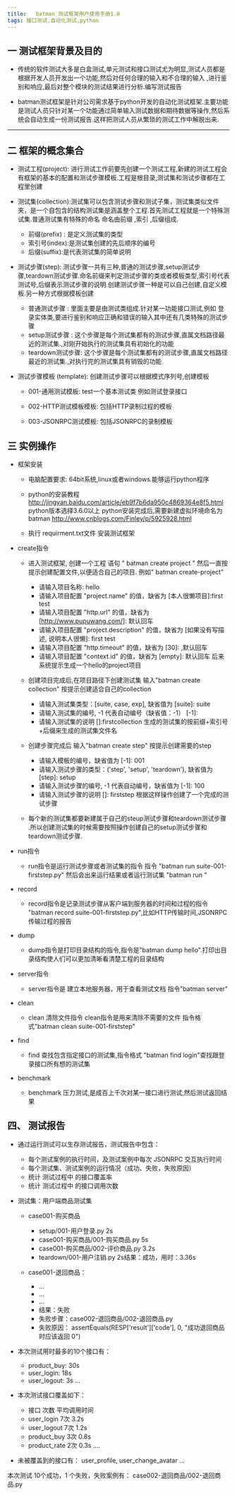 ```yaml
---
title:   batman 测试框架用户使用手册1.0
tags: 接口测试,自动化测试,python
---
```



##  一 测试框架背景及目的
  

 - 传统的软件测试大多是白盒测试,单元测试和接口测试尤为明显,测试人员都是根据开发人员开发出一个功能,然后对任何合理的输入和不合理的输入	,进行鉴别和响应,最后对整个模块的测试结果进行分析.编写测试报告

- batman测试框架是针对公司需求基于python开发的自动化测试框架.主要功能是测试人员只针对某一个功能通过简单输入测试数据和期待数据等操作,然后系统会自动生成一份测试报告.这样把测试人员从繁琐的测试工作中解脱出来.



----------
##  二 框架的概念集合
 - 测试工程(project): 进行测试工作前要先创建一个测试工程,新建的测试工程会有框架的基本的配置和测试步骤模板.工程是根目录,测试集和测试步骤都在工程里创建

 -  测试集(collection):测试集可以包含测试步骤和测试子集，测试集类似文件夹，是一个自包含的结构测试集是涵盖整个工程.首先测试工程就是一个特殊测试集.普通测试集有特殊的命名 命名由前缀 ,索引 ,后缀组成.
	* 前缀(prefix) : 是定义测试集的类型
    * 索引号(index):是测试集创建的先后顺序的编号
    *  后缀(suffix):是代表测试集的简单说明
    
 - 测试步骤(step): 测试步骤一共有三种,普通的测试步骤,setup测试步骤,teardown测试步骤.命名前缀来判定测试步骤的类或者模板类型,索引号代表测试号,后缀表示测试步骤的说明.创建测试步骤一种是可以自己创建,自定义模板.另一种方式根据模板创建
	*  普通测试步骤 : 里面主要是由测试类组成.针对某一功能接口测试,例如 登录实体类,要进行鉴别和响应正确和错误的输入其中还有几类特殊的测试步骤
	*  setup测试步骤 : 这个步骤是每个测试集都有的测试步骤,直属文档路径最近的测试集.,对刚开始执行的测试集具有初始化的功能
	*  teardown测试步骤: 这个步骤是每个测试集都有的测试步骤,直属文档路径最近的测试集.,对执行完的测试集具有销毁的功能
 - 测试步骤模板 (template):  创建测试步骤可以根据模式序列号,创建模板
   *  001-通用测试模板: test一个基本测试类 例如测试登录接口
 
    * 002-HTTP测试模板模板: 包括HTTP录制过程的模板
    *  003-JSONRPC测试模板: 包括JSONRPC的录制模板

## 三 实例操作
 - 框架安装
    * 电脑配置要求:  64bit系统,linux或者windows.能够运行python程序
    * python的安装教程 http://jingyan.baidu.com/article/eb9f7b6da950c4869364e8f5.html python版本选择3.6.0以上 python安装完成后,需要新建虚拟环境命名为batman http://www.cnblogs.com/Finley/p/5925928.html
 
     *  执行 requirment.txt文件 安装测试框架 
-   create指令
	*  进入测试框架, 创建一个工程   语句 " batman create project " 然后一直按提示创建配置文件,以便适合自己的项目.
	例如" batman create-project"
		 - 请输入项目名称:  hello
		 - 请输入项目配置 "project.name" 的值，缺省为 [本人很懒项目]:first test
		 - 请输入项目配置 "http.url" 的值，缺省为 [http://www.pupuwang.com/]: 默认回车
		- 请输入项目配置 "project.description" 的值，缺省为 [如果没有写描述, 说明本人很懒]: first test
		- 请输入项目配置 "http.timeout" 的值，缺省为 [30]: ,默认回车
		- 请输入项目配置 "context.id" 的值，缺省为 [empty]: 默认回车
后来系统提示生成一个hello的project项目
	* 创建项目完成后,在项目路径下创建测试集 输入"batman create collection" 按提示创建适合自己的collection
	 	 -  请输入测试集类型：[suite, case, exp], 缺省值为 [suite]: suite   
		 -  请输入测试集的编号, -1 代表自动编号（缺省值：-1） [-1]: 
		- 请输入测试集的说明 []:firstcollection
生成的测试集的按前缀+索引号+后缀来生成的测试集文件名


	* 创建步骤完成后 输入"batman create step" 按提示创建需要的step
		 - 请输入模板的编号，缺省值为 [-1]: 001
		- 请输入测试步骤的类型：('step', 'setup', 'teardown'), 缺省值为 [step]: setup
		- 请输入测试步骤的编号, -1 代表自动编号，缺省值为 [-1]: 100
		 - 请输入测试步骤的说明 []: firststep
根据这样操作创建了一个完成的测试步骤
    *  每个新的测试集都要新建属于自己的steup测试步骤和teardown测试步骤 .所以创建测试集的时候需要按照操作创建自己的setup测试步骤和teardown测试步骤.
    
   * run指令
	  *  run指令是运行测试步骤或者测试集的指令 指令 "batman run suite-001-firststep.py" 然后会出来运行结果或者运行测试集 "batman run "
	 
* record 
  *  record指令是记录测试步骤从客户端到服务器的时间和过程的指令 "batman record suite-001-firststep.py",比如HTTP传输时间,JSONRPC传输过程的报告
* dump
  *  dump指令是打印目录结构的指令,指令是"batman dump hello".打印出目录结构使人们可以更加清晰看清楚工程的目录结构
*  server指令
	 * server指令是 建立本地服务器，用于查看测试文档 指令"batman server"
*   clean  
    *  clean 清除文件指令 clean指令是用来清除不需要的文件 指令格式"batman clean suite-001-firststep"
  * find  
    * find 查找包含指定接口的测试集,指令格式
    "batman find login"查找跟登录接口所有想的测试集
*  benchmark  
	  *   benchmark  压力测试,是成百上千次对某一接口进行测试,然后测试返回结果

## 四、 测试报告


* 通过运行测试可以生存测试报告，测试报告中包含：
  *  每个测试案例的执行时间，及测试案例中每次 JSONRPC 交互执行时间
  * 每个测试集、测试案例的运行情况（成功、失败，失败原因）
  *  统计 测试过程中 的接口覆盖率
  *  统计 测试过程中 的接口调用次数

* 测试集：用户端商品测试集


	* case001-购买商品
        - setup/001-用户登录.py             2s
		- case001-购买商品/001-购买商品.py   5s
		- case001-购买商品/002-评价商品.py   3.2s
		- teardown/001-用户注销.py          2s结果：成功，用时：3.36s

	 * case001-退回商品：
		- ...
		- ...
		- ...
		- 结果：失败
		- 失败步骤：case002-退回商品/002-退回商品.py
		- 失败原因：
	 assertEquals(RESP['result']['code'], 0, "成功退回商品时应该返回 0")



*  本次测试用时最多的10个接口有：
   * product_buy:     30s
   *  user_login:      18s
   * user_logout:     3s
...

 * 本次测试接口覆盖如下：

   - 接口             次数  平均调用时间    
   -  user_login      7次   3.2s
   -  user_logout     7次   1.2s
   -  product_buy     3次   0.8s
   -  product_rate    2次   0.3s
....

* 未被覆盖到的接口有：
  user_profile, user_change_avatar ...


 本次测试 10个成功，1 个失败，失败案例有：
     case002-退回商品/002-退回商品.py
	     
